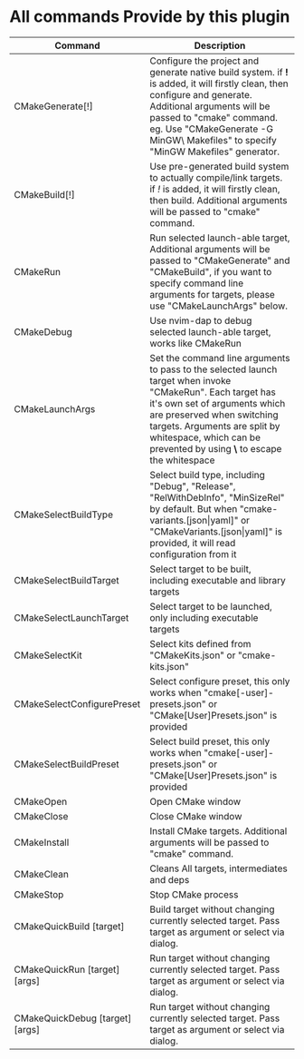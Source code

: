 ﻿# All commands Provide by this plugin

| Command                         | Description                                                                                                                                                                                                                                                                           |
| ------------------------------- | ------------------------------------------------------------------------------------------------------------------------------------------------------------------------------------------------------------------------------------------------------------------------------------- |
| CMakeGenerate\[!\]              | Configure the project and generate native build system. if **!** is added, it will firstly clean, then configure and generate. Additional arguments will be passed to "cmake" command. eg. Use "CMakeGenerate -G MinGW\ Makefiles" to specify "MinGW Makefiles" generator.            |
| CMakeBuild\[!\]                 | Use pre-generated build system to actually compile/link targets. if *!* is added, it will firstly clean, then build. Additional arguments will be passed to "cmake" command.                                                                                                          |
| CMakeRun                        | Run selected launch-able target, Additional arguments will be passed to "CMakeGenerate" and "CMakeBuild", if you want to specify command line arguments for targets, please use "CMakeLaunchArgs" below.                                                                              |
| CMakeDebug                      | Use nvim-dap to debug selected launch-able target, works like CMakeRun                                                                                                                                                                                                                |
| CMakeLaunchArgs                 | Set the command line arguments to pass to the selected launch target when invoke "CMakeRun". Each target has it's own set of arguments which are preserved when switching targets. Arguments are split by whitespace, which can be prevented by using **\\** to escape the whitespace |
| CMakeSelectBuildType            | Select build type, including "Debug", "Release", "RelWithDebInfo", "MinSizeRel" by default. But when "cmake-variants.\[json\|yaml\]" or "CMakeVariants.\[json\|yaml\]" is provided, it will read configuration from it                                                                |
| CMakeSelectBuildTarget          | Select target to be built, including executable and library targets                                                                                                                                                                                                                   |
| CMakeSelectLaunchTarget         | Select target to be launched, only including executable targets                                                                                                                                                                                                                       |
| CMakeSelectKit                  | Select kits defined from "CMakeKits.json" or "cmake-kits.json"                                                                                                                                                                                                                        |
| CMakeSelectConfigurePreset      | Select configure preset, this only works when "cmake\[-user\]-presets.json" or "CMake\[User\]Presets.json" is provided                                                                                                                                                                |
| CMakeSelectBuildPreset          | Select build preset, this only works when "cmake\[-user\]-presets.json" or "CMake\[User\]Presets.json" is provided                                                                                                                                                                    |  |
| CMakeOpen                       | Open CMake window                                                                                                                                                                                                                                                                     |
| CMakeClose                      | Close CMake window                                                                                                                                                                                                                                                                    |
| CMakeInstall                    | Install CMake targets. Additional arguments will be passed to "cmake" command.                                                                                                                                                                                                        |
| CMakeClean                      | Cleans All targets, intermediates and deps                                                                                                                                                                                                                                            |
| CMakeStop                       | Stop CMake process                                                                                                                                                                                                                                                                    |
| CMakeQuickBuild [target]        | Build target without changing currently selected target. Pass target as argument or select via dialog.                                                                                                                                                                                |
| CMakeQuickRun [target] [args]   | Run target without changing currently selected target. Pass target as argument or select via dialog.                                                                                                                                                                                  |
| CMakeQuickDebug [target] [args] | Run target without changing currently selected target. Pass target as argument or select via dialog.                                                                                                                                                                                  |
